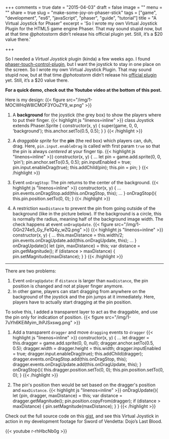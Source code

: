 +++
comments = true
date = "2015-04-03"
draft = false
image = ""
menu = ""
share = true
slug = "make-some-joy-on-phaser-stick"
tags = ["game", "development", "es6", "javaScript", "phaser", "guide", "tutorial"]
title = "A Virtual Joystick for Phaser"
excerpt = 'So I wrote my own Virtual Joystick Plugin for the HTML5 game engine Phaser. That may sound stupid now, but at that time @photostorm didn’t release his official plugin yet. Still, it’s a $20 value there.'

+++

So I needed a *Virtual Joystick* plugin (kinda) a few weeks ago. I found [phaser-touch-control-plugin](https://github.com/eugenioclrc/phaser-touch-control-plugin), but I want the joystick to stay in one place on the screen. So I wrote my own Virtual Joystick Plugin. That may sound stupid now, but at that time *@photostorm* didn’t release his [official plugin](http://phaser.io/shop/plugins/virtualjoystick) yet. Still, it’s a $20 value there.

**For a quick demo, check out the Youtube video at the bottom of this post.**

Here is my design:
{{< figure src="/img/1-MOCWHqW8lCMOF3YOuZY9_w.png" >}}

1. A **background** for the joystick (the grey box) to show the players where to put their finger.
{{< highlight js "linenos=inline" >}}
class Joystick extends Phaser.Sprite {
    constructor(x, y) {
        super(game, 0, 0, 'background');
        this.anchor.setTo(0.5, 0.5);
    }
}
{{< /highlight >}}

2. A *draggable sprite* for the **pin** (the red box) which players can, duh, drag. Here, `pin.input.enableDrag` is called with first param `true` so that the pin is always *centered* at your finger tip.
{{< highlight js "linenos=inline" >}}
constructor(x, y) {
    ...
    let pin = game.add.sprite(0, 0, 'pin');
        pin.anchor.setTo(0.5, 0.5);
        pin.inputEnabled = true;
        pin.input.enableDrag(true);
    this.addChild(pin);
    this.pin = pin;
}
{{< /highlight >}}

3. Event `onDragStop`: The pin returns to the center of the background.
{{< highlight js "linenos=inline" >}}
constructor(x, y) {
    ...
    pin.events.onDragStop.add(this.onDragStop, this);
    ...
}
onDragStop(){
    this.pin.position.setTo(0, 0);
}
{{< /highlight >}}

4. A restriction `maxDistance` to prevent the pin from going outside of the background (like in the picture below). If the background is a circle, this is normally the radius, meaning half of the background image width. The check happens at event `onDragUpdate`.
{{< figure src="/img/1-GGn274e5_Gy_Fe1Q4y_wZQ.png" >}}
{{< highlight js "linenos=inline" >}}
constructor(x, y) {
    ...
    this.maxDistance = this.width/2;
    pin.events.onDragUpdate.add(this.onDragUpdate, this);
    ...
}
onDragUpdate(){
    let {pin, maxDistance} = this;
    var distance = pin.getMagnitude();
    if (distance > maxDistance) {
        pin.setMagnitude(maxDistance);
    }
}
{{< /highlight >}}

---

There are two problems:

1. Event `onDragUpdate`: if `distance` is larger than `maxDistance`, the pin position is changed and not at player finger anymore.
2. In other game, players can start dragging from anywhere on the background of the joystick and the pin jumps at it immediately. Here, players have to actually start dragging at the pin position.

To solve this, I added a transparent layer to act as the draggable, and use the pin only for indication of position.
{{< figure src="/img/1-7uYh6KEiMyim_lhPJSxswg.png" >}}

1. Add a transparent `dragger` and move `dragging` events to `dragger`
{{< highlight js "linenos=inline" >}}
constructor(x, y) {
    ...
    let dragger = this.dragger = game.add.sprite(0, 0, null);
    dragger.anchor.setTo(0.5, 0.5);
    dragger.width = dragger.height = this.width;
    dragger.inputEnabled = true;
    dragger.input.enableDrag(true);
    this.addChild(dragger);
    dragger.events.onDragStop.add(this.onDragStop, this);
    dragger.events.onDragUpdate.add(this.onDragUpdate, this);
}
onDragStop(){
    this.dragger.position.setTo(0, 0);
    this.pin.position.setTo(0, 0);
}
{{< /highlight >}}

2. The pin's position then would be set based on the dragger's position and `maxDistance`.
{{< highlight js "linenos=inline" >}}
onDragUpdate(){
    let {pin, dragger, maxDistance} = this;
    var distance = dragger.getMagnitude();
    pin.position.copyFrom(dragger);
    if (distance > maxDistance) {
        pin.setMagnitude(maxDistance);
    }
}
{{< /highlight >}}

Check out the full source code on this [gist](https://gist.github.com/netcell/9083b5cef97125128420), and see this Virtual Joystick in action in my development footage for Sword of Vendetta: Dojo’s Last Blood.

{{< youtube r-rhHbcNb0g >}}